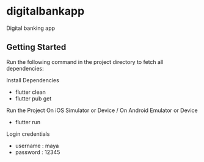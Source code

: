 # digitalbankapp

Digital banking app 

## Getting Started

Run the following command in the project directory to fetch all dependencies:

Install Dependencies
- flutter clean
- flutter pub get

Run the Project
On iOS Simulator or Device / On Android Emulator or Device
- flutter run

Login credentials
- username :  maya
- password : 12345





